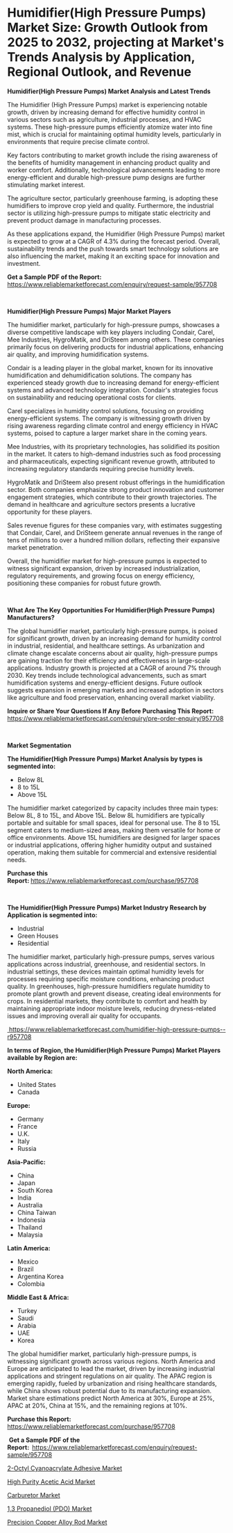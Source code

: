<p><h1>Humidifier(High Pressure Pumps) Market Size: Growth Outlook from 2025 to 2032, projecting at Market's Trends Analysis by Application, Regional Outlook, and Revenue</h1></p><p><strong>Humidifier(High Pressure Pumps) Market Analysis and Latest Trends</strong></p>
<p><p>The Humidifier (High Pressure Pumps) market is experiencing notable growth, driven by increasing demand for effective humidity control in various sectors such as agriculture, industrial processes, and HVAC systems. These high-pressure pumps efficiently atomize water into fine mist, which is crucial for maintaining optimal humidity levels, particularly in environments that require precise climate control. </p><p>Key factors contributing to market growth include the rising awareness of the benefits of humidity management in enhancing product quality and worker comfort. Additionally, technological advancements leading to more energy-efficient and durable high-pressure pump designs are further stimulating market interest. </p><p>The agriculture sector, particularly greenhouse farming, is adopting these humidifiers to improve crop yield and quality. Furthermore, the industrial sector is utilizing high-pressure pumps to mitigate static electricity and prevent product damage in manufacturing processes. </p><p>As these applications expand, the Humidifier (High Pressure Pumps) market is expected to grow at a CAGR of 4.3% during the forecast period. Overall, sustainability trends and the push towards smart technology solutions are also influencing the market, making it an exciting space for innovation and investment.</p></p>
<p><strong>Get a Sample PDF of the Report:&nbsp;</strong> <a href="https://www.reliablemarketforecast.com/enquiry/request-sample/957708?utm_campaign=1130&utm_medium=2&utm_source=Github&utm_content=ia&utm_term=21032025&utm_id=humidifierhigh-pressure-pumps">https://www.reliablemarketforecast.com/enquiry/request-sample/957708</a></p>
<p>&nbsp;</p>
<p><strong>Humidifier(High Pressure Pumps) Major Market Players</strong></p>
<p><p>The humidifier market, particularly for high-pressure pumps, showcases a diverse competitive landscape with key players including Condair, Carel, Mee Industries, HygroMatik, and DriSteem among others. These companies primarily focus on delivering products for industrial applications, enhancing air quality, and improving humidification systems.</p><p>Condair is a leading player in the global market, known for its innovative humidification and dehumidification solutions. The company has experienced steady growth due to increasing demand for energy-efficient systems and advanced technology integration. Condair's strategies focus on sustainability and reducing operational costs for clients.</p><p>Carel specializes in humidity control solutions, focusing on providing energy-efficient systems. The company is witnessing growth driven by rising awareness regarding climate control and energy efficiency in HVAC systems, poised to capture a larger market share in the coming years.</p><p>Mee Industries, with its proprietary technologies, has solidified its position in the market. It caters to high-demand industries such as food processing and pharmaceuticals, expecting significant revenue growth, attributed to increasing regulatory standards requiring precise humidity levels.</p><p>HygroMatik and DriSteem also present robust offerings in the humidification sector. Both companies emphasize strong product innovation and customer engagement strategies, which contribute to their growth trajectories. The demand in healthcare and agriculture sectors presents a lucrative opportunity for these players.</p><p>Sales revenue figures for these companies vary, with estimates suggesting that Condair, Carel, and DriSteem generate annual revenues in the range of tens of millions to over a hundred million dollars, reflecting their expansive market penetration.</p><p>Overall, the humidifier market for high-pressure pumps is expected to witness significant expansion, driven by increased industrialization, regulatory requirements, and growing focus on energy efficiency, positioning these companies for robust future growth.</p></p>
<p>&nbsp;</p>
<p><strong>What Are The Key Opportunities For Humidifier(High Pressure Pumps) Manufacturers?</strong></p>
<p><p>The global humidifier market, particularly high-pressure pumps, is poised for significant growth, driven by an increasing demand for humidity control in industrial, residential, and healthcare settings. As urbanization and climate change escalate concerns about air quality, high-pressure pumps are gaining traction for their efficiency and effectiveness in large-scale applications. Industry growth is projected at a CAGR of around 7% through 2030. Key trends include technological advancements, such as smart humidification systems and energy-efficient designs. Future outlook suggests expansion in emerging markets and increased adoption in sectors like agriculture and food preservation, enhancing overall market viability.</p></p>
<p><strong>Inquire or Share Your Questions If Any Before Purchasing This Report:</strong> <a href="https://www.reliablemarketforecast.com/enquiry/pre-order-enquiry/957708?utm_campaign=1130&utm_medium=2&utm_source=Github&utm_content=ia&utm_term=21032025&utm_id=humidifierhigh-pressure-pumps">https://www.reliablemarketforecast.com/enquiry/pre-order-enquiry/957708</a></p>
<p>&nbsp;</p>
<p><strong>Market Segmentation</strong></p>
<p><strong>The Humidifier(High Pressure Pumps) Market Analysis by types is segmented into:</strong></p>
<p><ul><li>Below 8L</li><li>8 to 15L</li><li>Above 15L</li></ul></p>
<p><p>The humidifier market categorized by capacity includes three main types: Below 8L, 8 to 15L, and Above 15L. Below 8L humidifiers are typically portable and suitable for small spaces, ideal for personal use. The 8 to 15L segment caters to medium-sized areas, making them versatile for home or office environments. Above 15L humidifiers are designed for larger spaces or industrial applications, offering higher humidity output and sustained operation, making them suitable for commercial and extensive residential needs.</p></p>
<p><strong>Purchase this Report:&nbsp;</strong><a href="https://www.reliablemarketforecast.com/purchase/957708?utm_campaign=1130&utm_medium=2&utm_source=Github&utm_content=ia&utm_term=21032025&utm_id=humidifierhigh-pressure-pumps">https://www.reliablemarketforecast.com/purchase/957708</a></p>
<p>&nbsp;</p>
<p><strong>The Humidifier(High Pressure Pumps) Market Industry Research by Application is segmented into:</strong></p>
<p><ul><li>Industrial</li><li>Green Houses</li><li>Residential</li></ul></p>
<p><p>The humidifier market, particularly high-pressure pumps, serves various applications across industrial, greenhouse, and residential sectors. In industrial settings, these devices maintain optimal humidity levels for processes requiring specific moisture conditions, enhancing product quality. In greenhouses, high-pressure humidifiers regulate humidity to promote plant growth and prevent disease, creating ideal environments for crops. In residential markets, they contribute to comfort and health by maintaining appropriate indoor moisture levels, reducing dryness-related issues and improving overall air quality for occupants.</p></p>
<p><a href="https://www.reliablemarketforecast.com/humidifier-high-pressure-pumps--r957708?utm_campaign=1130&utm_medium=2&utm_source=Github&utm_content=ia&utm_term=21032025&utm_id=humidifierhigh-pressure-pumps">&nbsp;https://www.reliablemarketforecast.com/humidifier-high-pressure-pumps--r957708</a></p>
<p><strong>In terms of Region, the Humidifier(High Pressure Pumps) Market Players available by Region are:</strong></p>
<p>
    <p> <strong> North America: </strong>
        <ul>
            <li>United States</li>
            <li>Canada</li>
        </ul>
        </p> 
    <p> <strong> Europe: </strong>
        <ul>
            <li>Germany</li>
            <li>France</li>
            <li>U.K.</li>
            <li>Italy</li>
            <li>Russia</li>
        </ul>
        </p> 
    <p> <strong> Asia-Pacific: </strong>
        <ul>
            <li>China</li>
            <li>Japan</li>
            <li>South Korea</li>
            <li>India</li>
            <li>Australia</li>
            <li>China Taiwan</li>
            <li>Indonesia</li>
            <li>Thailand</li>
            <li>Malaysia</li>
        </ul>
        </p> 
    <p> <strong> Latin America: </strong>
        <ul>
            <li>Mexico</li>
            <li>Brazil</li>
            <li>Argentina Korea</li>
            <li>Colombia</li>
        </ul>
        </p> 
    <p> <strong> Middle East & Africa: </strong>
        <ul>
            <li>Turkey</li>
            <li>Saudi</li>
            <li>Arabia</li>
            <li>UAE</li>
            <li>Korea</li>
        </ul>
    </p>
    </p>
<p><p>The global humidifier market, particularly high-pressure pumps, is witnessing significant growth across various regions. North America and Europe are anticipated to lead the market, driven by increasing industrial applications and stringent regulations on air quality. The APAC region is emerging rapidly, fueled by urbanization and rising healthcare standards, while China shows robust potential due to its manufacturing expansion. Market share estimations predict North America at 30%, Europe at 25%, APAC at 20%, China at 15%, and the remaining regions at 10%.</p></p>
<p><strong>Purchase this Report: </strong><a href="https://www.reliablemarketforecast.com/purchase/957708?utm_campaign=1130&utm_medium=2&utm_source=Github&utm_content=ia&utm_term=21032025&utm_id=humidifierhigh-pressure-pumps">https://www.reliablemarketforecast.com/purchase/957708</a></p>
<p>&nbsp;<strong>Get a Sample PDF of the Report:&nbsp;&nbsp;</strong><a href="https://www.reliablemarketforecast.com/enquiry/request-sample/957708?utm_campaign=1130&utm_medium=2&utm_source=Github&utm_content=ia&utm_term=21032025&utm_id=humidifierhigh-pressure-pumps">https://www.reliablemarketforecast.com/enquiry/request-sample/957708</a></p>
<p><strong></strong></p>
<p><p><a href="https://github.com/ceranamaduvq/Market-Research-Report-List-1/blob/main/2-octyl-cyanoacrylate-adhesive-market.md?utm_campaign=1130&utm_medium=2&utm_source=Github&utm_content=ia&utm_term=21032025&utm_id=humidifierhigh-pressure-pumps">2-Octyl Cyanoacrylate Adhesive Market</a></p><p><a href="https://github.com/geresalgieaz/Market-Research-Report-List-1/blob/main/high-purity-acetic-acid-market.md?utm_campaign=1130&utm_medium=2&utm_source=Github&utm_content=ia&utm_term=21032025&utm_id=humidifierhigh-pressure-pumps">High Purity Acetic Acid Market</a></p><p><a href="https://github.com/foustzelmsdv/Market-Research-Report-List-1/blob/main/carburetor-market.md?utm_campaign=1130&utm_medium=2&utm_source=Github&utm_content=ia&utm_term=21032025&utm_id=humidifierhigh-pressure-pumps">Carburetor Market</a></p><p><a href="https://github.com/sibellanikmn/Market-Research-Report-List-1/blob/main/13-propanediol-pdo-market.md?utm_campaign=1130&utm_medium=2&utm_source=Github&utm_content=ia&utm_term=21032025&utm_id=humidifierhigh-pressure-pumps">1,3 Propanediol (PDO) Market</a></p><p><a href="https://github.com/dickstoscopg/Market-Research-Report-List-1/blob/main/precision-copper-alloy-rod-market.md?utm_campaign=1130&utm_medium=2&utm_source=Github&utm_content=ia&utm_term=21032025&utm_id=humidifierhigh-pressure-pumps">Precision Copper Alloy Rod Market</a></p></p>